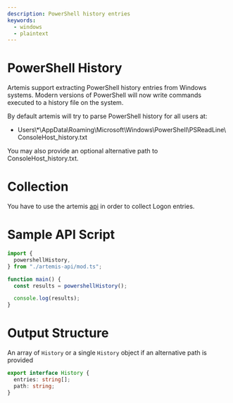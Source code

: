 ```yaml
---
description: PowerShell history entries
keywords:
  - windows
  - plaintext
---
```


# PowerShell History

Artemis support extracting PowerShell history entries from Windows systems.
Modern versions of PowerShell will now write commands executed to a history file
on the system.

By default artemis will try to parse PowerShell history for all users at:

- Users\\*\\AppData\\Roaming\\Microsoft\\Windows\\PowerShell\\PSReadLine\\ConsoleHost_history.txt

You may also provide an optional alternative path to ConsoleHost_history.txt.

# Collection

You have to use the artemis [api](../../API/overview.md) in order to collect
Logon entries.

# Sample API Script

```typescript
import {
  powershellHistory,
} from "./artemis-api/mod.ts";

function main() {
  const results = powershellHistory();

  console.log(results);
}
```

# Output Structure

An array of `History` or a single `History` object if an alternative path is
provided

```typescript
export interface History {
  entries: string[];
  path: string;
}
```
